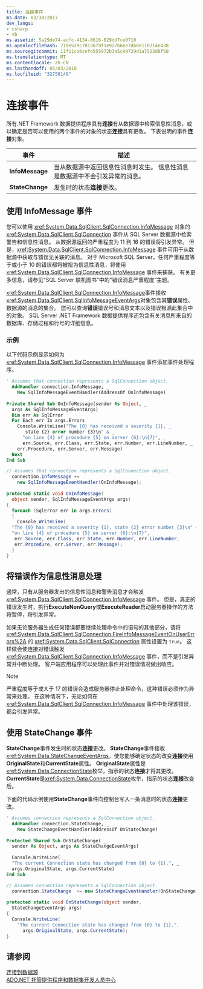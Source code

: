 ```yaml
---
title: 连接事件
ms.date: 03/30/2017
dev_langs:
- csharp
- vb
ms.assetid: 5a29de74-acfc-4134-8616-829dd7ce0710
ms.openlocfilehash: 719e529c7813679f1e927b66e7db0e110714e438
ms.sourcegitcommit: 11f11ca6cefe555972b3a5c99729d1a7523d8f50
ms.translationtype: MT
ms.contentlocale: zh-CN
ms.lasthandoff: 05/03/2018
ms.locfileid: "32758149"
---
```

# <a name="connection-events"></a>连接事件
所有.NET Framework 数据提供程序具有**连接**有从数据源中检索信息性消息，或以确定是否可以使用的两个事件的对象的状态**连接**具有更改。 下表说明的事件**连接**对象。  
  
|事件|描述|  
|-----------|-----------------|  
|**InfoMessage**|当从数据源中返回信息性消息时发生。 信息性消息是数据源中不会引发异常的消息。|  
|**StateChange**|发生时的状态**连接**更改。|  
  
## <a name="working-with-the-infomessage-event"></a>使用 InfoMessage 事件  
 您可以使用 <xref:System.Data.SqlClient.SqlConnection.InfoMessage> 对象的 <xref:System.Data.SqlClient.SqlConnection> 事件从 SQL Server 数据源中检索警告和信息性消息。 从数据源返回的严重程度为 11 到 16 的错误将引发异常。 但是，<xref:System.Data.SqlClient.SqlConnection.InfoMessage> 事件可用于从数据源中获取与错误无关联的消息。 对于 Microsoft SQL Server，任何严重程度等于或小于 10 的错误都将被视为信息性消息，将使用 <xref:System.Data.SqlClient.SqlConnection.InfoMessage> 事件来捕获。 有关更多信息，请参见“SQL Server 联机图书”中的“错误消息严重程度”主题。  
  
 <xref:System.Data.SqlClient.SqlConnection.InfoMessage>事件接收<xref:System.Data.SqlClient.SqlInfoMessageEventArgs>对象包含其**错误**属性、 数据源的消息的集合。 您可以查询**错误**错误号和消息文本以及错误根源此集合中的对象。 SQL Server .NET Framework 数据提供程序还包含有关消息所来自的数据库、存储过程和行号的详细信息。  
  
### <a name="example"></a>示例  
 以下代码示例显示如何为 <xref:System.Data.SqlClient.SqlConnection.InfoMessage> 事件添加事件处理程序。  
  
```vb  
' Assumes that connection represents a SqlConnection object.  
  AddHandler connection.InfoMessage, _  
    New SqlInfoMessageEventHandler(AddressOf OnInfoMessage)  
  
Private Shared Sub OnInfoMessage(sender As Object, _  
  args As SqlInfoMessageEventArgs)  
  Dim err As SqlError  
  For Each err In args.Errors  
    Console.WriteLine("The {0} has received a severity {1}, _  
       state {2} error number {3}\n" & _  
      "on line {4} of procedure {5} on server {6}:\n{7}", _  
      err.Source, err.Class, err.State, err.Number, err.LineNumber, _  
    err.Procedure, err.Server, err.Message)  
  Next  
End Sub  
```  
  
```csharp  
// Assumes that connection represents a SqlConnection object.  
  connection.InfoMessage +=   
    new SqlInfoMessageEventHandler(OnInfoMessage);  
  
protected static void OnInfoMessage(  
  object sender, SqlInfoMessageEventArgs args)  
{  
  foreach (SqlError err in args.Errors)  
  {  
    Console.WriteLine(  
  "The {0} has received a severity {1}, state {2} error number {3}\n" +  
  "on line {4} of procedure {5} on server {6}:\n{7}",  
   err.Source, err.Class, err.State, err.Number, err.LineNumber,   
   err.Procedure, err.Server, err.Message);  
  }  
}  
```  
  
## <a name="handling-errors-as-infomessages"></a>将错误作为信息性消息处理  
 通常，只有从服务器发出的信息性消息和警告消息才会触发 <xref:System.Data.SqlClient.SqlConnection.InfoMessage> 事件。 但是，真正的错误发生时，执行**ExecuteNonQuery**或**ExecuteReader**启动服务器操作的方法将暂停，将引发异常。  
  
 如果无论服务器生成任何错误都要继续处理命令中的语句的其他部分，请将 <xref:System.Data.SqlClient.SqlConnection.FireInfoMessageEventOnUserErrors%2A> 的 <xref:System.Data.SqlClient.SqlConnection> 属性设置为 `true`。 这样做会使连接对错误触发 <xref:System.Data.SqlClient.SqlConnection.InfoMessage> 事件，而不是引发异常并中断处理。 客户端应用程序可以处理此事件并对错误情况做出响应。  
  
> [!NOTE]
>  严重程度等于或大于 17 的错误会造成服务器停止处理命令，这种错误必须作为异常来处理。 在这种情况下，无论如何在 <xref:System.Data.SqlClient.SqlConnection.InfoMessage> 事件中处理该错误，都会引发异常。  
  
## <a name="working-with-the-statechange-event"></a>使用 StateChange 事件  
 **StateChange**事件发生时的状态**连接**更改。 **StateChange**事件接收<xref:System.Data.StateChangeEventArgs>，使您能够确定状态的改变**连接**使用**OriginalState**和**CurrentState**属性。 **OriginalState**属性是<xref:System.Data.ConnectionState>枚举，指示的状态**连接**才将其更改。 **CurrentState**是<xref:System.Data.ConnectionState>枚举，指示的状态**连接**改变后。  
  
 下面的代码示例使用**StateChange**事件向控制台写入一条消息时的状态**连接**更改。  
  
```vb  
' Assumes connection represents a SqlConnection object.  
  AddHandler connection.StateChange, _  
    New StateChangeEventHandler(AddressOf OnStateChange)  
  
Protected Shared Sub OnStateChange( _  
  sender As Object, args As StateChangeEventArgs)  
  
  Console.WriteLine( _  
  "The current Connection state has changed from {0} to {1}.", _  
  args.OriginalState, args.CurrentState)  
End Sub  
```  
  
```csharp  
// Assumes connection represents a SqlConnection object.  
  connection.StateChange  += new StateChangeEventHandler(OnStateChange);  
  
protected static void OnStateChange(object sender,   
  StateChangeEventArgs args)  
{  
  Console.WriteLine(  
    "The current Connection state has changed from {0} to {1}.",  
      args.OriginalState, args.CurrentState);  
}  
```  
  
## <a name="see-also"></a>请参阅  
 [连接到数据源](../../../../docs/framework/data/adonet/connecting-to-a-data-source.md)  
 [ADO.NET 托管提供程序和数据集开发人员中心](http://go.microsoft.com/fwlink/?LinkId=217917)
